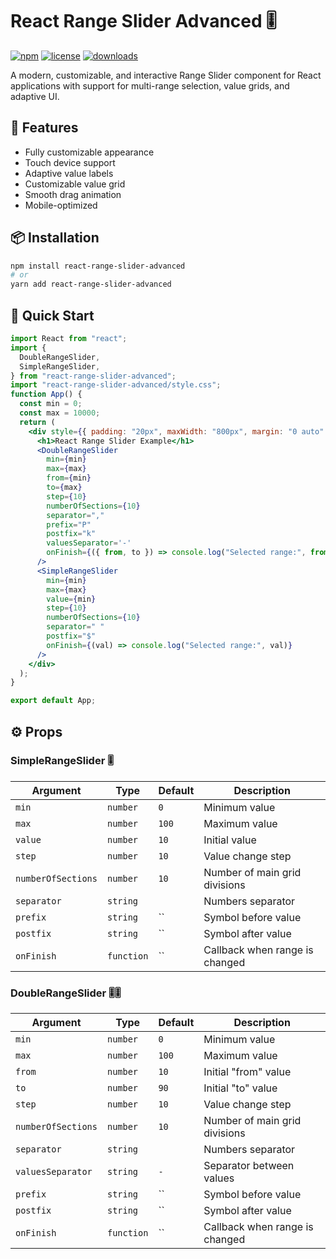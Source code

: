 # React Range Slider Advanced 🎚️

[![npm](https://img.shields.io/npm/v/react-range-slider-advanced)](https://www.npmjs.com/package/react-range-slider-advanced)
[![license](https://img.shields.io/npm/l/react-range-slider-advanced)](https://www.npmjs.com/package/react-range-slider-advanced)
[![downloads](https://img.shields.io/npm/dt/react-range-slider-advanced)](https://www.npmjs.com/package/react-range-slider-advanced)

A modern, customizable, and interactive Range Slider component for React applications with support for multi-range selection, value grids, and adaptive UI.

## 🌟 Features

- Fully customizable appearance
- Touch device support
- Adaptive value labels
- Customizable value grid
- Smooth drag animation
- Mobile-optimized

## 📦 Installation

```bash
npm install react-range-slider-advanced
# or
yarn add react-range-slider-advanced
```

## 🚀 Quick Start
```jsx
import React from "react";
import {
  DoubleRangeSlider,
  SimpleRangeSlider,
} from "react-range-slider-advanced";
import "react-range-slider-advanced/style.css";
function App() {
  const min = 0;
  const max = 10000;
  return (
    <div style={{ padding: "20px", maxWidth: "800px", margin: "0 auto" }}>
      <h1>React Range Slider Example</h1>
      <DoubleRangeSlider
        min={min}
        max={max}
        from={min}
        to={max}
        step={10}
        numberOfSections={10}
        separator=","
        prefix="P"
        postfix="k"
        valuesSeparator='-'
        onFinish={({ from, to }) => console.log("Selected range:", from, to)}
      />
      <SimpleRangeSlider
        min={min}
        max={max}
        value={min}
        step={10}
        numberOfSections={10}
        separator=" "
        postfix="$"
        onFinish={(val) => console.log("Selected range:", val)}
      />
    </div>
  );
}

export default App;
```

## ⚙️ Props

### SimpleRangeSlider 🎚️
|      Argument      |    Type   |  Default     |           Description            |
|--------------------|-----------|--------------|----------------------------------|
| `min`              | `number`  | `0`          | Minimum value                    |
| `max`              | `number`  | `100`        | Maximum value                    |
| `value`            | `number`  | `10`         | Initial value                    |
| `step`             | `number`  | `10`         | Value change step                |
| `numberOfSections` | `number`  | `10`         | Number of main grid divisions    |
| `separator`        | `string`  | ` `          | Numbers separator                |
| `prefix`           | `string`  | ``           | Symbol before value              |
| `postfix`          | `string`  | ``           | Symbol after value               |
| `onFinish`         | `function`| ``           | Callback when range is changed   |

### DoubleRangeSlider 🎚️🎚️
|      Argument      |    Type   |  Default     |           Description            |
|--------------------|-----------|--------------|----------------------------------|
| `min`              | `number`  | `0`          | Minimum value                    |
| `max`              | `number`  | `100`        | Maximum value                    |
| `from`             | `number`  | `10`         | Initial "from" value             |
| `to`               | `number`  | `90`         | Initial "to" value               |
| `step`             | `number`  | `10`         | Value change step                |
| `numberOfSections` | `number`  | `10`         | Number of main grid divisions    |
| `separator`        | `string`  | ` `          | Numbers separator                |
| `valuesSeparator`  | `string`  | `-`          | Separator between values         |
| `prefix`           | `string`  | ``           | Symbol before value              |
| `postfix`          | `string`  | ``           | Symbol after value               |
| `onFinish`         | `function`| ``           | Callback when range is changed   |
